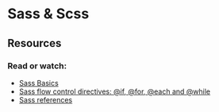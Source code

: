 # Sass & Scss

## Resources

### Read or watch:

- [Sass Basics](https://intranet.aluswe.com/rltoken/wj6enNUxq3G-G6wc-5hH4A)
- [Sass flow control directives: @if, @for, @each and @while](https://intranet.aluswe.com/rltoken/WT6pnSg1ZwtQUltQRRrGZA)
- [Sass references](https://intranet.aluswe.com/rltoken/lHRFBuCXp7uMZyt9Lsx6iQ)
